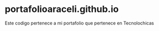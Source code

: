 # portafolioaraceli.github.io
Este codigo pertenece a mi portafolio que pertenece en Tecnolochicas 
